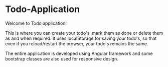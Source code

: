 # Todo-Application

Welcome to Todo application!

This is where you can create your todo's, mark them as done or delete them as and when required. It uses localStorage for saving your todo's, so that even if you reload/restart the browser, your todo's remains the same.

The entire application is developed using Angular framework and some bootstrap classes are also used for responsive design.
